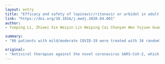 ```yaml
---
layout: entry
title: "Efficacy and safety of lopinavir/ritonavir or arbidol in adult patients with mild/moderate COVID-19: an exploratory randomized controlled trial"
link: "https://doi.org/10.1016/j.medj.2020.04.001"
author:
- Yueping Li, Zhiwei Xie Weiyin Lin Weiping Cai Chunyan Wen Yujuan Guan Xiaoneng Mo Jian Wang Yaping Wang Ping Peng Xudan Chen Wenxin Hong Guangming Xiao Jinxin Liu Lieguang Zhang Fengyu Hu Feng Li Fuchun Zhang Xilong Deng Linghua Li

summary:
- "86 patients with mild/moderate COVID-19 were treated with 34 randomly assigned to receive LPV/r, 35 to arbidol and 17 with no antiviral medication as control. Baseline characteristics of the three groups were comparable. The primary endpoint, the rate of positive-to-negative conversion of SARS-CoV-2 nucleic acid, was similar between groups. At day 7, eight (23."

original:
- "Antiviral therapies against the novel coronavirus SARS-CoV-2, which has caused a global pandemic of respiratory illness called COVID-19, are still lacking. Methods: Our study (NCT04252885, named ELACOI), was an exploratory randomized (2:2:1) controlled trial assessing the efficacy and safety of lopinavir/ritonavir (LPV/r) or arbidol monotherapy for treating patients with mild/moderate COVID-19. Findings: This study successfully enrolled 86 patients with mild/moderate COVID-19 with 34 randomly assigned to receive LPV/r, 35 to arbidol and 17 with no antiviral medication as control. Baseline characteristics of the three groups were comparable. The primary endpoint, the rate of positive-to-negative conversion of SARS-CoV-2 nucleic acid, was similar between groups (all P>0.05). There were no differences between groups in the secondary endpoints, the rates of antipyresis, cough alleviation, or improvement of chest CT at days 7 or 14 (all P>0.05). At day 7, eight (23.5%) patients in the LPV/r group, 3 (8.6%) in the arbidol group and 2(11.8%) in the control group showed a deterioration in clinical status from moderate to severe/critical (P =0.206). Overall, 12 (35.3%) patients in the LPV/r group and 5 (14.3%) in the arbidol group experienced adverse events during the follow-up period. No apparent 4 4 adverse event occurred in the control group. Conclusions: LPV/r or arbidol monotherapy present little benefit for improving the clinical outcome of patients hospitalized with mild/moderate COVID-19 over supportive care. Funding: This study was supported by project 2018ZX10302103-002, 2017ZX10202102-003-004 and Infectious Disease Specialty of Guangzhou High-level Clinical Key Specialty (2019-2021)."
---
```


